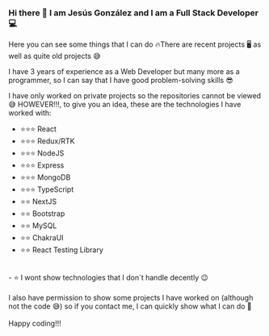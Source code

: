 ### Hi there 👋 I am Jesús González and I am a Full Stack Developer 💻

Here you can see some things that I can do 🔥There are recent projects 🖥️ as well as quite old projects 😅

I have 3 years of experience as a Web Developer but many more as a programmer, so I can say that I have good problem-solving skills 😎

I have only worked on private projects so the repositories cannot be viewed 😅 HOWEVER!!!, to give you an idea, these are the technologies I have worked with:

- ⭐⭐⭐ React
- ⭐⭐⭐ Redux/RTK
- ⭐⭐⭐ NodeJS
- ⭐⭐⭐ Express
- ⭐⭐⭐ MongoDB
- ⭐⭐⭐ TypeScript
- ⭐⭐ NextJS
- ⭐⭐ Bootstrap
- ⭐⭐ MySQL
- ⭐⭐ ChakraUI
- ⭐⭐ React Testing Library
<br/>
- ⭐ I wont show technologies that I don´t handle decently 😉
<br/>
<br/>
I also have permission to show some projects I have worked on (although not the code 😅) so if you contact me, I can quickly show what I can do 💪
<br/>
<br/>
Happy coding!!!

<!--

Here are some ideas to get you started:

- 🔭 I’m currently working on ...
- 🌱 I’m currently learning ...
- 🤔 I’m looking for help with ...
- 📫 How to reach me: ...
- 😄 Pronouns: ...
- ⚡ Fun fact: ...
-->
